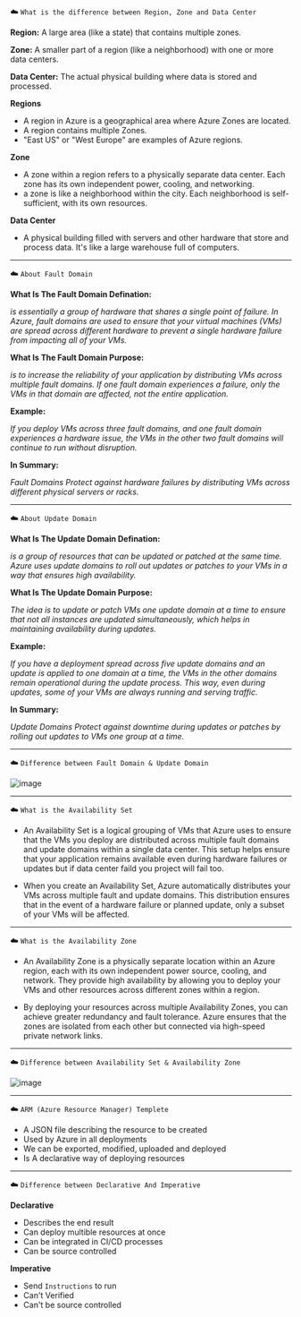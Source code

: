 ☁️ `What is the difference between Region, Zone and Data Center`

**Region:** A large area (like a state) that contains multiple zones.

**Zone:** A smaller part of a region (like a neighborhood) with one or more data centers.

**Data Center:** The actual physical building where data is stored and processed.


**Regions**

- A region in Azure is a geographical area where Azure Zones are located.
- A region contains multiple Zones.
- "East US" or "West Europe" are examples of Azure regions.

**Zone**

- A zone within a region refers to a physically separate data center. Each zone has its own independent power, cooling, and networking.
- a zone is like a neighborhood within the city. Each neighborhood is self-sufficient, with its own resources.

**Data Center**

- A physical building filled with servers and other hardware that store and process data. It's like a large warehouse full of computers.

________________________

☁️ `About Fault Domain`

**What Is The Fault Domain Defination:**

*is essentially a group of hardware that shares a single point of failure. In Azure, fault domains are used to ensure that your virtual machines (VMs) are spread across different hardware to prevent a single hardware failure from impacting all of your VMs.*

**What Is The Fault Domain Purpose:**

*is to increase the reliability of your application by distributing VMs across multiple fault domains. If one fault domain experiences a failure, only the VMs in that domain are affected, not the entire application.*

**Example:**

*If you deploy VMs across three fault domains, and one fault domain experiences a hardware issue, the VMs in the other two fault domains will continue to run without disruption.*

**In Summary:**

*Fault Domains Protect against hardware failures by distributing VMs across different physical servers or racks.*

______________________

☁️ `About Update Domain`

**What Is The Update Domain Defination:**

*is a group of resources that can be updated or patched at the same time. Azure uses update domains to roll out updates or patches to your VMs in a way that ensures high availability.*

**What Is The Update Domain Purpose:**

*The idea is to update or patch VMs one update domain at a time to ensure that not all instances are updated simultaneously, which helps in maintaining availability during updates.*

**Example:**

*If you have a deployment spread across five update domains and an update is applied to one domain at a time, the VMs in the other domains remain operational during the update process. This way, even during updates, some of your VMs are always running and serving traffic.*

**In Summary:**

*Update Domains Protect against downtime during updates or patches by rolling out updates to VMs one group at a time.*

__________________________

☁️ `Difference between Fault Domain & Update Domain`

![image](https://github.com/user-attachments/assets/44ba0890-b27f-4c54-8219-5990b4554fbf)

_________________________

☁️ `What is the Availability Set`

- An Availability Set is a logical grouping of VMs that Azure uses to ensure that the VMs you deploy are distributed across multiple fault domains and update domains within a single data center. This setup helps ensure that your application remains available even during hardware failures or updates but if data center faild you project will fail too.

- When you create an Availability Set, Azure automatically distributes your VMs across multiple fault and update domains. This distribution ensures that in the event of a hardware failure or planned update, only a subset of your VMs will be affected.

_________________________

☁️ `What is the Availability Zone`

- An Availability Zone is a physically separate location within an Azure region, each with its own independent power source, cooling, and network. They provide high availability by allowing you to deploy your VMs and other resources across different zones within a region.

- By deploying your resources across multiple Availability Zones, you can achieve greater redundancy and fault tolerance. Azure ensures that the zones are isolated from each other but connected via high-speed private network links.

_________________________

☁️ `Difference between Availability Set & Availability Zone`

![image](https://github.com/user-attachments/assets/d2b27a08-6a62-444f-9e3b-ec08e7a59985)

________________________

☁️ `ARM (Azure Resource Manager) Templete`

- A JSON file describing the resource to be created
- Used by Azure in all deployments
- We can be exported, modified, uploaded and deployed
- Is A declarative way of deploying resources

_______________________

☁️ `Difference between Declarative And Imperative`

**Declarative** 

- Describes the end result
- Can deploy multible resources at once
- Can be integrated in CI/CD processes
- Can be source controlled

**Imperative** 
- Send `Instructions` to run
- Can't Verified
- Can't be source controlled
